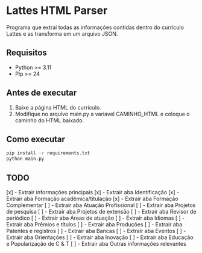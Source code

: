 # Lattes HTML Parser

Programa que extraí todas as informações contidas dentro do currículo Lattes e as transforma em um arquivo JSON.

## Requisitos
- Python >= 3.11
- Pip >= 24

## Antes de executar
1. Baixe a página HTML do currículo.
2. Modifique no arquivo main.py a variavel CAMINHO_HTML e coloque o caminho do HTML baixado.

## Como executar
```bash
pip install -r requirements.txt
python main.py
```

## TODO
[x] - Extrair informações principais
[x] - Extrair aba Identificação
[x] - Extrair aba Formação acadêmica/titulação
[x] - Extrair aba Formação Complementar
[ ] - Extrair aba Atuação Profissional
[ ] - Extrair aba Projetos de pesquisa
[ ] - Extrair aba Projetos de extensão
[ ] - Extrair aba Revisor de periódico
[ ] - Extrair aba Áreas de atuação
[ ] - Extrair aba Idiomas
[ ] - Extrair aba Prêmios e títulos
[ ] - Extrair aba Produções
[ ] - Extrair aba Patentes e registros
[ ] - Extrair aba Bancas
[ ] - Extrair aba Eventos
[ ] - Extrair aba Orientações
[ ] - Extrair aba Inovação
[ ] - Extrair aba Educação e Popularização de C & T
[ ] - Extrair aba Outras informações relevantes